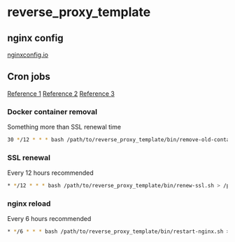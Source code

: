 # reverse_proxy_template

## nginx config

[nginxconfig.io](https://www.digitalocean.com/community/tools/nginx?domains.0.php.php=false&domains.0.reverseProxy.reverseProxy=true&domains.0.routing.root=false&global.reverseProxy.proxyConnectTimeout=180&global.reverseProxy.proxySendTimeout=180&global.reverseProxy.proxyReadTimeout=180&global.nginx.user=nginx&global.nginx.pid=%2Fvar%2Frun%2Fnginx.pid&global.docker.dockerfile=true&global.docker.dockerCompose=true)

## Cron jobs

[Reference 1](https://pentacent.medium.com/nginx-and-lets-encrypt-with-docker-in-less-than-5-minutes-b4b8a60d3a71)
[Reference 2](https://phoenixnap.com/kb/letsencrypt-docker)
[Reference 3](https://blog.jarrousse.org/2022/04/09/an-elegant-way-to-use-docker-compose-to-obtain-and-renew-a-lets-encrypt-ssl-certificate-with-certbot-and-configure-the-nginx-service-to-use-it/)


### Docker container removal

Something more than SSL renewal time

```sh
30 */12 * * * bash /path/to/reverse_proxy_template/bin/remove-old-containers.sh > /path/to/reverse_proxy_template/app/log/remove-old-containers.log
```

### SSL renewal

Every 12 hours recommended

```sh
* */12 * * * bash /path/to/reverse_proxy_template/bin/renew-ssl.sh > /path/to/reverse_proxy_template/app/log/renew-ssl.log
```

### nginx reload

Every 6 hours recommended

```sh
* */6 * * * bash /path/to/reverse_proxy_template/bin/restart-nginx.sh > /path/to/reverse_proxy_template/app/log/restart-nginx.log
```
